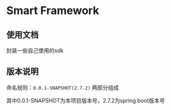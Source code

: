 # Smart Framework

## 使用文档
封装一些自己使用的sdk

## 版本说明
命名规则：`0.0.1-SNAPSHOT(2.7.2)` 两部分组成

其中0.0.1-SNAPSHOT为本项目版本号，2.7.2为spring boot版本号